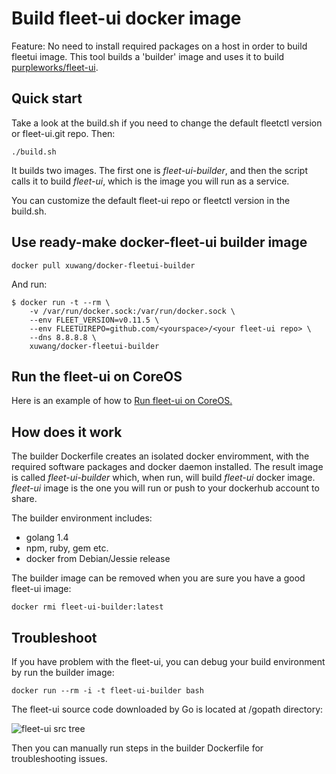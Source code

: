 # Build fleet-ui docker image

Feature: No need to install required packages on a host in order to build fleetui image. This tool builds a 'builder' image and uses it to build [purpleworks/fleet-ui](https://github.com/purpleworks/fleet-ui.git).
 
## Quick start

Take a look at the build.sh if you need to change the default fleetctl version or fleet-ui.git repo. Then:

	./build.sh
	
  It builds two images. The first one is _fleet-ui-builder_, and then the script calls it to build _fleet-ui_, which is the image you will run as a service.
  
  You can customize the default fleet-ui repo or fleetctl version in the build.sh.

## Use ready-make docker-fleet-ui builder image
```
docker pull xuwang/docker-fleetui-builder
```

And run:
```
$ docker run -t --rm \
	-v /var/run/docker.sock:/var/run/docker.sock \
	--env FLEET_VERSION=v0.11.5 \
	--env FLEETUIREPO=github.com/<yourspace>/<your fleet-ui repo> \
	--dns 8.8.8.8 \
	xuwang/docker-fleetui-builder
```

## Run the fleet-ui on CoreOS

Here is an example of how to [Run fleet-ui on CoreOS.](https://github.com/xuwang/coreos-docker-dev/blob/master/README-fleet-ui.md)

## How does it work

The builder Dockerfile creates an isolated docker enviromment, with the required software packages and docker daemon installed. The result 
image is called _fleet-ui-builder_ which, when run, will build _fleet-ui_ docker image. _fleet-ui_ image is the one you will run or push to your dockerhub account to share. 

The builder environment includes:

* golang 1.4
* npm, ruby, gem etc.
* docker from Debian/Jessie release

The builder image can be removed when you are sure you have a good fleet-ui image: 

	docker rmi fleet-ui-builder:latest

## Troubleshoot

If you have problem with the fleet-ui, you can debug your build environment by run the builder image:

	docker run --rm -i -t fleet-ui-builder bash

The fleet-ui source code downloaded by Go is located at /gopath directory:

![fleet-ui src tree](https://github.com/xuwang/docker-fleetui-builder/blob/master/images/fleet-ui-src.png "fleet-ui src tree")

Then you can manually run steps in the builder Dockerfile for troubleshooting issues.
